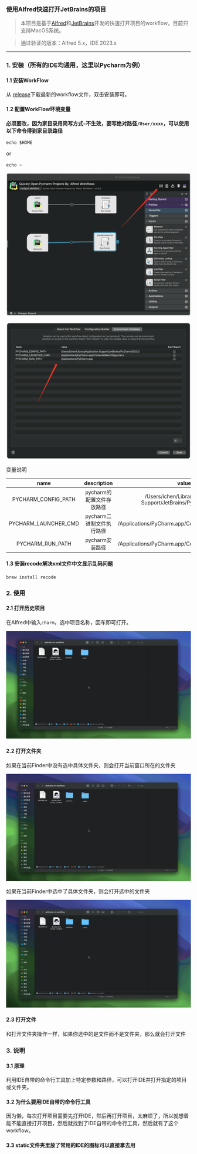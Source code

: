 ### 使用Alfred快速打开JetBrains的项目

> 本项目是基于[Alfred](https://www.alfredapp.com/)和[JetBrains](https://www.jetbrains.com/)开发的快速打开项目的workflow，目前只支持MacOS系统。

> 通过验证的版本：Alfred 5.x，IDE 2023.x
---

### 1. 安装（所有的IDE均通用，这里以Pycharm为例）

#### 1.1 安装WorkFlow

从 [release]()下载最新的workflow文件，双击安装即可。

#### 1.2 配置WorkFlow环境变量

**必须要改，因为家目录用简写方式`~`不生效，要写绝对路径`/User/xxxx`，可以使用以下命令得到家目录路径**

```shell
echo $HOME
```
or
```shell
echo ~
```

![image:0](static/1.png)

![image:2](static/2.png)

变量说明

|       name        |   description    |                              value                              |
|:-----------------:|:----------------:|:---------------------------------------------------------------:|
|PYCHARM_CONFIG_PATH|    pycharm的配置文件存放路径     |/Users/ichen/Library/Application Support/JetBrains/PyCharm2023.2 |
|PYCHARM_LAUNCHER_CMD| pycharm二进制文件执行路径 |/Applications/PyCharm.app/Contents/MacOS/pycharm|
|PYCHARM_RUN_PATH|   pycharm安装路径    |/Applications/PyCharm.app/Contents/MacOS/pycharm|

#### 1.3 安装recode解决xml文件中文显示乱码问题

```shell
brew install recode
```

### 2. 使用

#### 2.1 打开历史项目

在Alfred中输入`charm`，选中项目名称，回车即可打开。

![image:1](static/1.gif)

#### 2.2 打开文件夹

如果在当前Finder中没有选中具体文件夹，则会打开当前窗口所在的文件夹

![image:3](static/2.gif)

如果在当前Finder中选中了具体文件夹，则会打开选中的文件夹

![image:4](static/3.gif)

#### 2.3 打开文件

和打开文件夹操作一样，如果你选中的是文件而不是文件夹，那么就会打开文件

### 3. 说明

#### 3.1 原理

利用IDE自带的命令行工具加上特定参数和路径，可以打开IDE并打开指定的项目或文件夹。

#### 3.2 为什么要用IDE自带的命令行工具

因为懒，每次打开项目需要先打开IDE，然后再打开项目，太麻烦了，所以就想着能不能直接打开项目，然后就找到了IDE自带的命令行工具，然后就有了这个workflow。

#### 3.3 static文件夹里放了常用的IDE的图标可以直接拿去用